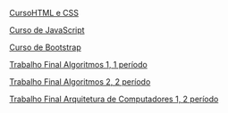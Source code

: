 <p>
  <a href="https://phcastello.github.io/CursoHTML-CSS">CursoHTML e CSS</a>
</p>
<p>
  <a href="https://phcastello.github.io/CursoJS">Curso de JavaScript</a>
</p>
<p>
  <a href="https://phcastello.github.io/CursoBootstrap">Curso de Bootstrap
</p>
<p>
  <a href="https://phcastello.github.io/Caca_ao_Tesouro">Trabalho Final Algoritmos 1, 1 período</a>
</p>
<p>
  <a href="https://phcastello.github.io/Gerenciamento-de-constelacoes">Trabalho Final Algoritmos 2, 2 período</a>
</p>
<p>
  <a href="https://phcastello.github.io/traducaoMemoriaVirtual">Trabalho Final Arquitetura de Computadores 1, 2 período</a>
</p>
